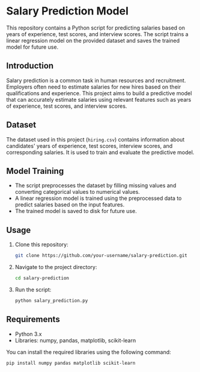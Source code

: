 # Salary Prediction Model

This repository contains a Python script for predicting salaries based on years of experience, test scores, and interview scores. The script trains a linear regression model on the provided dataset and saves the trained model for future use.

## Introduction
Salary prediction is a common task in human resources and recruitment. Employers often need to estimate salaries for new hires based on their qualifications and experience. This project aims to build a predictive model that can accurately estimate salaries using relevant features such as years of experience, test scores, and interview scores.

## Dataset
The dataset used in this project (`hiring.csv`) contains information about candidates' years of experience, test scores, interview scores, and corresponding salaries. It is used to train and evaluate the predictive model.

## Model Training
- The script preprocesses the dataset by filling missing values and converting categorical values to numerical values.
- A linear regression model is trained using the preprocessed data to predict salaries based on the input features.
- The trained model is saved to disk for future use.

## Usage
1. Clone this repository:
    ```bash
    git clone https://github.com/your-username/salary-prediction.git
    ```
2. Navigate to the project directory:
    ```bash
    cd salary-prediction
    ```
3. Run the script:
    ```bash
    python salary_prediction.py
    ```

## Requirements
- Python 3.x
- Libraries: numpy, pandas, matplotlib, scikit-learn

You can install the required libraries using the following command:
```bash
pip install numpy pandas matplotlib scikit-learn
```
